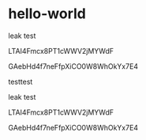 hello-world
===========



leak test

LTAI4Fmcx8PT1cWWV2jMYWdF

GAebHd4f7neFfpXiCO0W8WhOkYx7E4

testtest

leak test

LTAI4Fmcx8PT1cWWV2jMYWdF

GAebHd4f7neFfpXiCO0W8WhOkYx7E4
